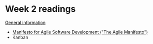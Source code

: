 # Week 2 readings

[General information](../README.md#readings)

- [Manifesto for Agile Software Development ("The Agile Manifesto")](https://agilemanifesto.org/)
- Kanban
